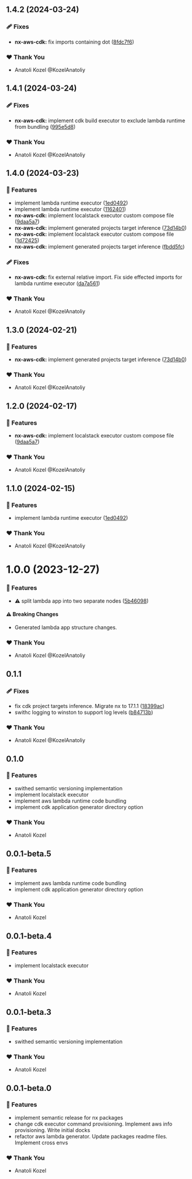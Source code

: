 ## 1.4.2 (2024-03-24)


### 🩹 Fixes

- **nx-aws-cdk:** fix imports containing dot ([8fdc7f6](https://github.com/KozelAnatoliy/routineless/commit/8fdc7f6))

### ❤️  Thank You

- Anatoli Kozel @KozelAnatoliy

## 1.4.1 (2024-03-24)


### 🩹 Fixes

- **nx-aws-cdk:** implement cdk build executor to exclude lambda runtime from bundling ([995e5d8](https://github.com/KozelAnatoliy/routineless/commit/995e5d8))

### ❤️  Thank You

- Anatoli Kozel @KozelAnatoliy

## 1.4.0 (2024-03-23)

### 🚀 Features

- implement lambda runtime executor ([1ed0492](https://github.com/KozelAnatoliy/routineless/commit/1ed0492))
- implement lambda runtime executor ([1162401](https://github.com/KozelAnatoliy/routineless/commit/1162401))
- **nx-aws-cdk:** implement localstack executor custom compose file ([9daa5a7](https://github.com/KozelAnatoliy/routineless/commit/9daa5a7))
- **nx-aws-cdk:** implement generated projects target inference ([73d14b0](https://github.com/KozelAnatoliy/routineless/commit/73d14b0))
- **nx-aws-cdk:** implement localstack executor custom compose file ([1d72425](https://github.com/KozelAnatoliy/routineless/commit/1d72425))
- **nx-aws-cdk:** implement generated projects target inference ([fbdd5fc](https://github.com/KozelAnatoliy/routineless/commit/fbdd5fc))

### 🩹 Fixes

- **nx-aws-cdk:** fix external relative import. Fix side effected imports for lambda runtime executor ([da7a561](https://github.com/KozelAnatoliy/routineless/commit/da7a561))

### ❤️ Thank You

- Anatoli Kozel @KozelAnatoliy

## 1.3.0 (2024-02-21)

### 🚀 Features

- **nx-aws-cdk:** implement generated projects target inference ([73d14b0](https://github.com/KozelAnatoliy/routineless/commit/73d14b0))

### ❤️ Thank You

- Anatoli Kozel @KozelAnatoliy

## 1.2.0 (2024-02-17)

### 🚀 Features

- **nx-aws-cdk:** implement localstack executor custom compose file ([9daa5a7](https://github.com/KozelAnatoliy/routineless/commit/9daa5a7))

### ❤️ Thank You

- Anatoli Kozel @KozelAnatoliy

## 1.1.0 (2024-02-15)

### 🚀 Features

- implement lambda runtime executor ([1ed0492](https://github.com/KozelAnatoliy/routineless/commit/1ed0492))

### ❤️ Thank You

- Anatoli Kozel @KozelAnatoliy

# 1.0.0 (2023-12-27)

### 🚀 Features

- ⚠️ split lambda app into two separate nodes ([5b46098](https://github.com/KozelAnatoliy/routineless/commit/5b46098))

#### ⚠️ Breaking Changes

- Generated lambda app structure changes.

### ❤️ Thank You

- Anatoli Kozel @KozelAnatoliy

## 0.1.1

### 🩹 Fixes

- fix cdk project targets inference. Migrate nx to 17.1.1 ([18399ac](https://github.com/KozelAnatoliy/routineless/commit/18399ac))
- swithc logging to winston to support log levels ([b84713b](https://github.com/KozelAnatoliy/routineless/commit/b84713b))

### ❤️ Thank You

- Anatoli Kozel @KozelAnatoliy

## 0.1.0

### 🚀 Features

- swithed semantic versioning implementation
- implement localstack executor
- implement aws lambda runtime code bundling
- implement cdk application generator directory option

### ❤️ Thank You

- Anatoli Kozel

## 0.0.1-beta.5

### 🚀 Features

- implement aws lambda runtime code bundling
- implement cdk application generator directory option

### ❤️ Thank You

- Anatoli Kozel

## 0.0.1-beta.4

### 🚀 Features

- implement localstack executor

### ❤️ Thank You

- Anatoli Kozel

## 0.0.1-beta.3

### 🚀 Features

- swithed semantic versioning implementation

### ❤️ Thank You

- Anatoli Kozel

## 0.0.1-beta.0

### 🚀 Features

- implement semantic release for nx packages
- change cdk executor command provisioning. Implement aws info provisioning. Write initial docks
- refactor aws lambda generator. Update packages readme files. Implement cross envs

### ❤️ Thank You

- Anatoli Kozel
